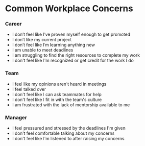 # Common Workplace Concerns

### Career
- I don’t feel like I’ve proven myself enough to get promoted
- I don’t like my current project
- I don’t feel like I’m learning anything new
- I am unable to meet deadlines
- I am struggling to find the right resources to complete my work
- I don't feel like I'm recognized or get credit for the work I do

### Team
- I feel like my opinions aren't heard in meetings
- I feel talked over
- I don't feel like I can ask teammates for help
- I don't feel like I fit in with the team's culture
- I am frustrated with the lack of mentorship available to me

### Manager
- I feel pressured and stressed by the deadlines I'm given
- I don't feel comfortable talking about my concerns
- I don't feel like I'm listened to after raising my concerns
